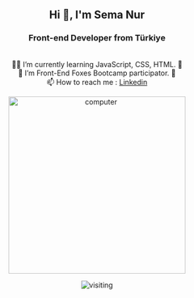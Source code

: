 <h2 align="center">Hi 👋, I'm Sema Nur </h2>
<h3 align="center">Front-end Developer from Türkiye</h3>

<p align="center"> 
<br>
   👩‍💻 I’m currently learning JavaScript, CSS, HTML. 🌱
<br>
   🌱 I’m Front-End Foxes Bootcamp participator. 🌱
<br>
 📫 How to reach me : <a href="https://www.linkedin.com/in/semanuraltintas" target="Linkedin">Linkedin</a>
</p>


<p align="center"> <img src="https://images.unsplash.com/photo-1550745165-9bc0b252726f?ixlib=rb-1.2.1&ixid=MnwxMjA3fDB8MHxwaG90by1wYWdlfHx8fGVufDB8fHx8&auto=format&fit=crop&w=870&q=80" alt="computer" height='350' /> </p>
<p align='center'> <img src="https://gpvc.arturio.dev/semanuraltintas" alt="visiting" /> </p>
